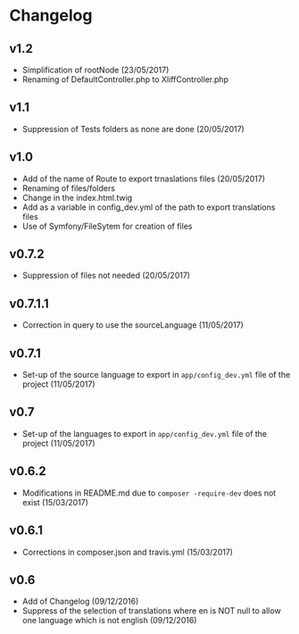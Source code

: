 # Changelog

v1.2
----
- Simplification of rootNode (23/05/2017)
- Renaming of DefaultController.php to XliffController.php

v1.1
----
- Suppression of Tests folders as none are done (20/05/2017)

v1.0
----
- Add of the name of Route to export trnaslations files (20/05/2017)
- Renaming of files/folders
- Change in the index.html.twig
- Add as a variable in config_dev.yml of the path to export translations files
- Use of Symfony/FileSytem for creation of files

v0.7.2
------
- Suppression of files not needed (20/05/2017)

v0.7.1.1
--------
- Correction in query to use the sourceLanguage (11/05/2017)

v0.7.1
------
- Set-up of the source language to export in `app/config_dev.yml` file of the project (11/05/2017)

v0.7
----
- Set-up of the languages to export in `app/config_dev.yml` file of the project (11/05/2017)

v0.6.2
------
- Modifications in README.md due to `composer -require-dev` does not exist (15/03/2017)

v0.6.1
------
- Corrections in composer.json and travis.yml (15/03/2017)

v0.6
----
- Add of Changelog (09/12/2016)
- Suppress of the selection of translations where en is NOT null to allow one language which is not english (09/12/2016)